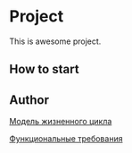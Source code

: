 # Project
This is awesome project.
## How to start
## Author
[Модель жизненного цикла](https://github.com/Angelina539/prprpprpr124/wiki/%D0%9C%D0%BE%D0%B4%D0%B5%D0%BB%D1%8C-%D0%B6%D0%B8%D0%B7%D0%BD%D0%B5%D0%BD%D0%BD%D0%BE%D0%B3%D0%BE-%D1%86%D0%B8%D0%BA%D0%BB%D0%B0)

[Функциональные требования](https://github.com/Angelina539/prprpprpr124/wiki/Функциональные-требования)
